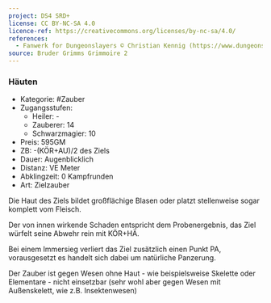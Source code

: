 ```yaml
---
project: DS4 SRD+
license: CC BY-NC-SA 4.0
licence-ref: https://creativecommons.org/licenses/by-nc-sa/4.0/
references: 
  - Fanwerk for Dungeonslayers © Christian Kennig (https://www.dungeonslayers.net/)
source: Bruder Grimms Grimmoire 2
---
```


### Häuten

- Kategorie: #Zauber
- Zugangsstufen:
  - Heiler: -
  - Zauberer: 14
  - Schwarzmagier: 10
- Preis: 595GM
- ZB: -(KÖR+AU)/2 des Ziels
- Dauer: Augenblicklich
- Distanz: VE Meter
- Abklingzeit: 0 Kampfrunden
- Art: Zielzauber

Die Haut des Ziels bildet großflächige Blasen oder platzt stellenweise sogar komplett vom Fleisch.

Der von innen wirkende Schaden entspricht dem Probenergebnis, das Ziel würfelt seine Abwehr rein mit KÖR+HÄ.

Bei einem Immersieg verliert das Ziel zusätzlich einen Punkt PA, vorausgesetzt es handelt sich dabei um natürliche Panzerung.

Der Zauber ist gegen Wesen ohne Haut - wie beispielsweise Skelette oder Elementare - nicht einsetzbar (sehr wohl aber gegen Wesen mit Außenskelett, wie z.B. Insektenwesen)

